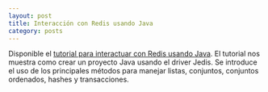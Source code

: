 ```yaml
---
layout: post
title: Interacción con Redis usando Java
category: posts
---
```


Disponible el [tutorial para interactuar con Redis usando Java](http://ualmtorres.github.io/howtos/RedisJava/). El tutorial nos muestra como crear un proyecto Java usando el driver Jedis. Se introduce el uso de los principales métodos para manejar listas, conjuntos, conjuntos ordenados, hashes y transacciones.
